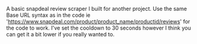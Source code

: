 A basic snapdeal review scraper I built for another project. Use the same Base URL syntax as in the code ie 'https://www.snapdeal.com/product/product_name/productid/reviews' for the code to work. I've set the cooldown to 30 seconds however I think you can get it a bit lower if you really wanted to.
